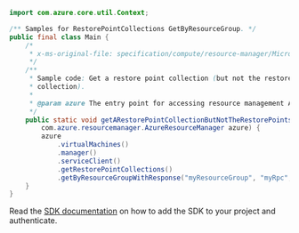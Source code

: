 ```java
import com.azure.core.util.Context;

/** Samples for RestorePointCollections GetByResourceGroup. */
public final class Main {
    /*
     * x-ms-original-file: specification/compute/resource-manager/Microsoft.Compute/stable/2021-07-01/examples/compute/GetRestorePointCollection.json
     */
    /**
     * Sample code: Get a restore point collection (but not the restore points contained in the restore point
     * collection).
     *
     * @param azure The entry point for accessing resource management APIs in Azure.
     */
    public static void getARestorePointCollectionButNotTheRestorePointsContainedInTheRestorePointCollection(
        com.azure.resourcemanager.AzureResourceManager azure) {
        azure
            .virtualMachines()
            .manager()
            .serviceClient()
            .getRestorePointCollections()
            .getByResourceGroupWithResponse("myResourceGroup", "myRpc", null, Context.NONE);
    }
}
```

Read the [SDK documentation](https://github.com/Azure/azure-sdk-for-java/blob/azure-resourcemanager_2.11.0/sdk/resourcemanager/azure-resourcemanager/README.md) on how to add the SDK to your project and authenticate.
